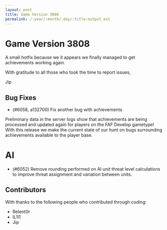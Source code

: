 ```yaml
---
layout: post
title: Game Version 3808
permalink: /:year/:month/:day/:title:output_ext
---
```


# Game Version 3808

A small hotfix because we it appears we finally managed to get achievements working again.

With gratitude to all those who took the time to report issues,

Jip

## Bug Fixes

- (#6058, a132700) Fix another bug with achievements

Preliminary data in the server logs show that achievements are being processed and updated again for players on the FAF Develop gametype! With this release we make the current state of our hunt on bugs surrounding achievements available to the player base.

# AI

- (#6052) Remove rounding performed on AI unit threat level calculations to improve threat assignment and variation between units.

## Contributors

With thanks to the following people who contributed through coding:

- Relent0r
- lL1l1
- Jip
